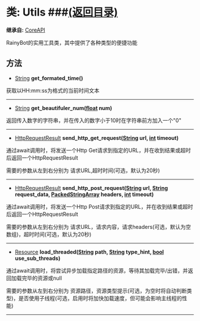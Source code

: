 # 类: Utils ###[(返回目录)](README.md)  
  
**继承自:** [CoreAPI](CoreAPI.md)  
  
RainyBot的实用工具类，其中提供了各种类型的便捷功能  
  
## 方法 
  
- [String](https://docs.godotengine.org/en/latest/classes/class_string.html) **get_formated_time()**  
  
获取以HH:mm:ss为格式的当前时间文本  
  
---  
  
- [String](https://docs.godotengine.org/en/latest/classes/class_string.html) **get_beautifuler_num([float](https://docs.godotengine.org/en/latest/classes/class_float.html) num)**  
  
返回传入数字的字符串，并在传入的数字小于10时在字符串前方加入一个"0"  
  
---  
  
- [HttpRequestResult](HttpRequestResult.md) **send_http_get_request([String](https://docs.godotengine.org/en/latest/classes/class_string.html) url, [int](https://docs.godotengine.org/en/latest/classes/class_int.html) timeout)**  
  
通过await调用时，将发送一个Http Get请求到指定的URL，并在收到结果或超时后返回一个HttpRequestResult   
  
需要的参数从左到右分别为 请求URL,超时时间(可选，默认为20秒)  
  
---  
  
- [HttpRequestResult](HttpRequestResult.md) **send_http_post_request([String](https://docs.godotengine.org/en/latest/classes/class_string.html) url, [String](https://docs.godotengine.org/en/latest/classes/class_string.html) request_data, [PackedStringArray](https://docs.godotengine.org/en/latest/classes/class_packedstringarray.html) headers, [int](https://docs.godotengine.org/en/latest/classes/class_int.html) timeout)**  
  
通过await调用时，将发送一个Http Post请求到指定的URL，并在收到结果或超时后返回一个HttpRequestResult   
  
需要的参数从左到右分别为 请求URL，请求内容，请求headers(可选，默认为空数组)，超时时间(可选，默认为20秒)  
  
---  
  
- [Resource](https://docs.godotengine.org/en/latest/classes/class_resource.html) **load_threaded([String](https://docs.godotengine.org/en/latest/classes/class_string.html) path, [String](https://docs.godotengine.org/en/latest/classes/class_string.html) type_hint, [bool](https://docs.godotengine.org/en/latest/classes/class_bool.html) use_sub_threads)**  
  
通过await调用时，将尝试异步加载指定路径的资源，等待其加载完毕/出错，并返回加载完毕的资源或null   
  
需要的参数从左到右分别为 资源路径，资源类型提示(可选，为空时将自动判断类型)，是否使用子线程(可选，启用时将加快加载速度，但可能会影响主线程的性能)  
  
---  
  

